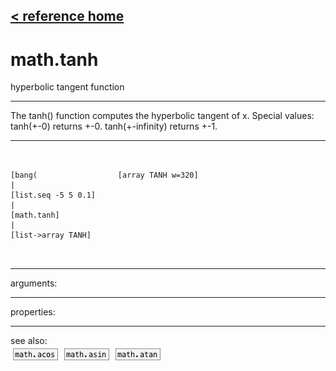 [< reference home](index.html)
---

# math.tanh


hyperbolic tangent function

---

The tanh() function computes the hyperbolic tangent of x.
Special values:
tanh(+-0) returns +-0.
tanh(+-infinity) returns +-1.
<br>


---


```


[bang(                  [array TANH w=320]
|
[list.seq -5 5 0.1]
|
[math.tanh]
|
[list->array TANH]

            
```

---
arguments:


---
properties:


---
see also:<br>
[![math.acos](img/object_math.acos.png)](math.acos.html)
[![math.asin](img/object_math.asin.png)](math.asin.html)
[![math.atan](img/object_math.atan.png)](math.atan.html)
